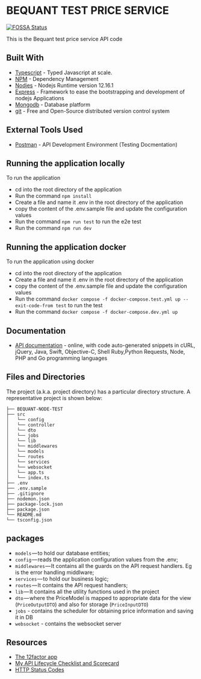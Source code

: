 # BEQUANT TEST PRICE SERVICE
[![FOSSA Status](https://app.fossa.io/api/projects/git%2Bgithub.com%2FSpring-Boot-Framework%2FSpring-Boot-Application-Template.svg?type=shield)](https://app.fossa.io/projects/git%2Bgithub.com%2FSpring-Boot-Framework%2FSpring-Boot-Application-Template?ref=badge_shield)

This is the Bequant test price service API code

## Built With


* 	[Typescript](https://www.typescriptlang.org/) - Typed Javascript at scale.
* 	[NPM](https://npm.org/) - Dependency Management
* 	[Nodjes](http://nodejs.org) - Nodejs Runtime version 12.16.1
* 	[Express](https://expressjs.com/) - Framework to ease the bootstrapping and development of nodejs Applications
* 	[Mongodb](https://www.mongodb.com/) - Database platform
* 	[git](https://git-scm.com/) - Free and Open-Source distributed version control system 


## External Tools Used

* [Postman](https://www.getpostman.com/) - API Development Environment (Testing Docmentation)


## Running the application locally

To run the application

* cd into the root directory of the application
* Run the command `npm install`
* Create a file and name it .env in the root directory of the application
* copy the content of the .env.sample file and update the configuration values
* Run the command `npm run test` to run the e2e test
* Run the command `npm run dev`




## Running the application docker

To run the application using docker

* cd into the root directory of the application
* Create a file and name it .env in the root directory of the application
* copy the content of the .env.sample file and update the configuration values
* Run the command `docker compose -f docker-compose.test.yml up --exit-code-from test` to run the test
* Run the command `docker compose -f docker-compose.dev.yml up`



## Documentation

* [API documentation](https://documenter.getpostman.com/view/6138446/UVyn3K1J) - online, with code auto-generated snippets in cURL, jQuery, Java, Swift, Objective-C, Shell Ruby,Python Requests, Node, PHP and Go programming languages


## Files and Directories

The project (a.k.a. project directory) has a particular directory structure. A representative project is shown below:


```
├── BEQUANT-NODE-TEST
├── src
│   └── config
│   └── controller
│   └── dto
│   └── jobs
│   └── lib
│   └── middlewares
│   └── models
│   └── routes
│   └── services
│   └── websocket
│   └── app.ts
│   └── index.ts
├── .env
├── .env.sample
├── .gitignore
├── nodemon.json
├── package-lock.json
├── package.json
└── README.md
└── tsconfig.json
```


## packages

- `models` — to hold our database entities;
- `config` — reads the application configuration values from the .env;
- `middlewares` — It contains all the guards on the API request handlers. Eg is the error handling middlware;
- `services` — to hold our business logic;
- `routes` — It contains the API request handlers;
- `lib` — It contains all the utility functions used in the project
- `dto` — where the PriceModel is mapped to appropriate data for the view (`PriceOutputDTO`) and also for storage (`PriceInputDTO`)
- `jobs` - contains the scheduler for obtaining price information and saving it in DB
- `websocket` - contains the websocket server



## Resources

* [The 12factor app](https://12factor.net/)
* [My API Lifecycle Checklist and Scorecard](https://dzone.com/articles/my-api-lifecycle-checklist-and-scorecard)
* [HTTP Status Codes](https://www.restapitutorial.com/httpstatuscodes.html)
